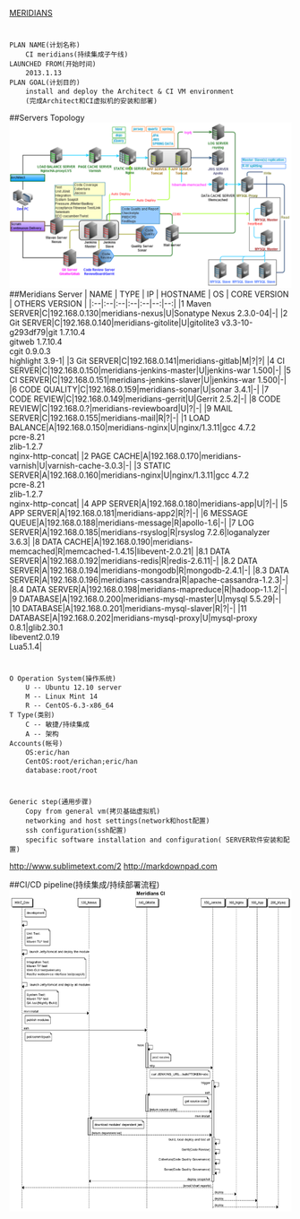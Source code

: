 [MERIDIANS](http://github.com/feuyeux/meridians)
#
	PLAN NAME(计划名称)
		CI meridians(持续集成子午线)
	LAUNCHED FROM(开始时间)
		2013.1.13
	PLAN GOAL(计划目的)
		install and deploy the Architect & CI VM environment
		(完成Architect和CI虚拟机的安装和部署)
##Servers Topology
![Servers Topology](picture/virtual_machines_v7.png)
##Meridians Server
| NAME | TYPE | IP | HOSTNAME | OS | CORE VERSION | OTHERS VERSION |
|:--|:--|:--|:--|:--|--:|--:|
|1 Maven SERVER|C|192.168.0.130|meridians-nexus|U|Sonatype Nexus 2.3.0-04|-|
|2 Git SERVER|C|192.168.0.140|meridians-gitolite|U|gitolite3 v3.3-10-g293df79|git 1.7.10.4<br/>gitweb 1.7.10.4<br/>cgit 0.9.0.3<br/>highlight 3.9-1|
|3 Git SERVER|C|192.168.0.141|meridians-gitlab|M|?|?|
|4 CI SERVER|C|192.168.0.150|meridians-jenkins-master|U|jenkins-war 1.500|-|
|5 CI SERVER|C|192.168.0.151|meridians-jenkins-slaver|U|jenkins-war 1.500|-|
|6 CODE QUALITY|C|192.168.0.159|meridians-sonar|U|sonar 3.4.1|-|
|7 CODE REVIEW|C|192.168.0.149|meridians-gerrit|U|Gerrit 2.5.2|-|
|8 CODE REVIEW|C|192.168.0.?|meridians-reviewboard|U|?|-|
|9 MAIL SERVER|C|192.168.0.155|meridians-mail|R|?|-|
|1 LOAD BALANCE|A|192.168.0.150|meridians-nginx|U|nginx/1.3.11|gcc 4.7.2<br/>pcre-8.21<br/>zlib-1.2.7<br/>nginx-http-concat|
|2 PAGE CACHE|A|192.168.0.170|meridians-varnish|U|varnish-cache-3.0.3|-|
|3 STATIC SERVER|A|192.168.0.160|meridians-nginx|U|nginx/1.3.11|gcc 4.7.2<br/>pcre-8.21<br/>zlib-1.2.7<br/>nginx-http-concat|
|4 APP SERVER|A|192.168.0.180|meridians-app|U|?|-|
|5 APP SERVER|A|192.168.0.181|meridians-app2|R|?|-|
|6 MESSAGE QUEUE|A|192.168.0.188|meridians-message|R|apollo-1.6|-|
|7 LOG SERVER|A|192.168.0.185|meridians-rsyslog|R|rsyslog 7.2.6|loganalyzer 3.6.3|
|8 DATA CACHE|A|192.168.0.190|meridians-memcached|R|memcached-1.4.15|libevent-2.0.21|
|8.1 DATA SERVER|A|192.168.0.192|meridians-redis|R|redis-2.6.11|-|
|8.2 DATA SERVER|A|192.168.0.194|meridians-mongodb|R|mongodb-2.4.1|-|
|8.3 DATA SERVER|A|192.168.0.196|meridians-cassandra|R|apache-cassandra-1.2.3|-|
|8.4 DATA SERVER|A|192.168.0.198|meridians-mapreduce|R|hadoop-1.1.2|-|
|9 DATABASE|A|192.168.0.200|meridians-mysql-master|U|mysql 5.5.29|-|
|10 DATABASE|A|192.168.0.201|meridians-mysql-slaver|R|?|-|
|11 DATABASE|A|192.168.0.202|meridians-mysql-proxy|U|mysql-proxy 0.8.1|glib2.30.1<br/>libevent2.0.19<br/>Lua5.1.4|
#
	O Operation System(操作系统)
		U -- Ubuntu 12.10 server
		M -- Linux Mint 14
		R -- CentOS-6.3-x86_64
	T Type(类别)
		C -- 敏捷/持续集成
		A -- 架构
	Accounts(帐号)
		OS:eric/han
		CentOS:root/erichan;eric/han
		database:root/root
#
	Generic step(通用步骤)
	    Copy from general vm(拷贝基础虚拟机)
	    networking and host settings(network和host配置)
	    ssh configuration(ssh配置)
	    specific software installation and configuration( SERVER软件安装和配置)	

http://www.sublimetext.com/2
http://markdownpad.com

##CI/CD pipeline(持续集成/持续部署流程)
![CI sequence](picture/ci_sequence_diagram_v1.png)